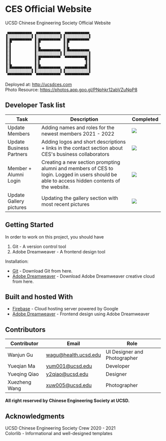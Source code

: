 # CES Official Website
UCSD Chinese Engineering Society Official Website

```
 ▄▄▄▄▄▄▄▄▄▄▄  ▄▄▄▄▄▄▄▄▄▄▄  ▄▄▄▄▄▄▄▄▄▄▄ 
▐░░░░░░░░░░░▌▐░░░░░░░░░░░▌▐░░░░░░░░░░░▌
▐░█▀▀▀▀▀▀▀▀▀ ▐░█▀▀▀▀▀▀▀▀▀ ▐░█▀▀▀▀▀▀▀▀▀ 
▐░▌          ▐░▌          ▐░▌          
▐░▌          ▐░█▄▄▄▄▄▄▄▄▄ ▐░█▄▄▄▄▄▄▄▄▄ 
▐░▌          ▐░░░░░░░░░░░▌▐░░░░░░░░░░░▌
▐░▌          ▐░█▀▀▀▀▀▀▀▀▀  ▀▀▀▀▀▀▀▀▀█░▌
▐░▌          ▐░▌                    ▐░▌
▐░█▄▄▄▄▄▄▄▄▄ ▐░█▄▄▄▄▄▄▄▄▄  ▄▄▄▄▄▄▄▄▄█░▌
▐░░░░░░░░░░░▌▐░░░░░░░░░░░▌▐░░░░░░░░░░░▌
 ▀▀▀▀▀▀▀▀▀▀▀  ▀▀▀▀▀▀▀▀▀▀▀  ▀▀▀▀▀▀▀▀▀▀▀                                             
```

Deployed at: http://ucsdces.com
<br>
Photo Resource: https://photos.app.goo.gl/PNphkr12abVZuNpP8
<br>

## Developer Task list

| Task                     | Description                                                  | Completed                         |
| ------------------------ | ------------------------------------------------------------ | --------------------------------- |
| Update Members           | Adding names and roles for the newest members 2021 - 2022    | ![](https://progress-bar.dev/25/) |
| Update Business Partners | Adding logos and short descriptions + links in the contact section about CES's business collaborators | ![](https://progress-bar.dev/0/)  |
| Member + Alumni Login    | Creating a new section prompting alumni and members of CES to login. Logged in users should be able to access hidden contents of the website. | ![](https://progress-bar.dev/0/)  |
| Update Gallery pictures  | Updating the gallery section with most recent pictures       | ![](https://progress-bar.dev/0/)  |

## Getting Started

In order to work on this project, you should have <br>

1. Git - A version control tool
2. Adobe Dreamweaver - A frontend design tool


Installation:
* [Git](https://git-scm.com/downloads) - Download Git from here.
* [Adobe Dreamweaver](https://www.adobe.com/creativecloud/catalog/desktop.html?gclid=EAIaIQobChMIgraun_ym4gIVDfDACh11vQJIEAAYASABEgIi6_D_BwE&sdid=JRSIX&mv=search&ef_id=EAIaIQobChMIgraun_ym4gIVDfDACh11vQJIEAAYASABEgIi6_D_BwE:G:s&s_kwcid=AL!3085!3!341341780238!e!!g!!adobe%20dreamweaver) - Download Adobe Dreamweaver creative cloud from here.

## Built and hosted With

* [Firebase](https://firebase.google.com/) - Cloud hosting server powered by Google
* [Adobe Dreamweaver](https://www.adobe.com/products/dreamweaver.html?sdid=KKQTJ&mv=search&ef_id=EAIaIQobChMIqvD6zfqm4gIVDtvACh04UQ-9EAAYASAAEgIbWvD_BwE:G:s&s_kwcid=AL!3085!3!341341780235!e!!g!!adobe%20dreamweaver&gclid=EAIaIQobChMIqvD6zfqm4gIVDtvACh04UQ-9EAAYASAAEgIbWvD_BwE) - Frontend design using Adobe Dreamweaver

## Contributors

| Contributor   | Email         | Role         |
| ------------- | ------------- |------------- |
| Wanjun Gu     | wagu@health.ucsd.edu | UI Designer and Photographer       |
| Yueqian Ma    | yum001@ucsd.edu     | Developer                          |
| Yueqing Qiao  | y2qiao@ucsd.edu     | Designer                           |
| Xuezheng Wang | xuw005@ucsd.edu     | Photographer                       |

**All right reserved by Chinese Engineering Society at UCSD.**

## Acknowledgments

UCSD Chinese Engineering Society Crew 2020 - 2021
<br>
Colorlib - Informational and well-designed templates